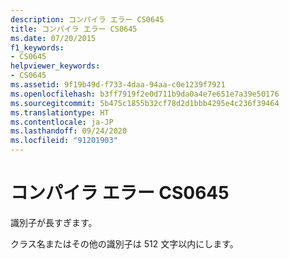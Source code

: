 ```yaml
---
description: コンパイラ エラー CS0645
title: コンパイラ エラー CS0645
ms.date: 07/20/2015
f1_keywords:
- CS0645
helpviewer_keywords:
- CS0645
ms.assetid: 9f19b49d-f733-4daa-94aa-c0e1239f7921
ms.openlocfilehash: b3ff7919f2e0d711b9da0a4e7e651e7a39e50176
ms.sourcegitcommit: 5b475c1855b32cf78d2d1bbb4295e4c236f39464
ms.translationtype: HT
ms.contentlocale: ja-JP
ms.lasthandoff: 09/24/2020
ms.locfileid: "91201903"
---
```

# <a name="compiler-error-cs0645"></a>コンパイラ エラー CS0645

識別子が長すぎます。  
  
 クラス名またはその他の識別子は 512 文字以内にします。

